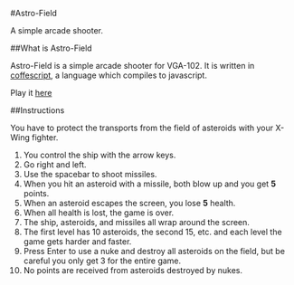 #Astro-Field

A simple arcade shooter.

##What is Astro-Field

Astro-Field is a simple arcade shooter for VGA-102. It is written in [coffescript](http://coffeescript.org), a language which compiles to javascript.

Play it [here](http://astrofield.github.io)

##Instructions

You have to protect the transports from the field of asteroids with your X-Wing fighter.

1. You control the ship with the arrow keys.
2. Go right and left.
3. Use the spacebar to shoot missiles.
4. When you hit an asteroid with a missile, both blow up and you get **5** points.
5. When an asteroid escapes the screen, you lose **5** health.
6. When all health is lost, the game is over.
7. The ship, asteroids, and missiles all wrap around the screen.
8. The first level has 10 asteroids, the second 15, etc. and each level the game gets harder and faster.
9. Press Enter to use a nuke and destroy all asteroids on the field, but be careful you only get 3 for the entire game.
10. No points are received from asteroids destroyed by nukes.
